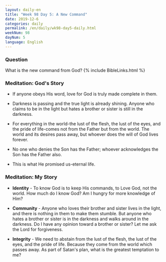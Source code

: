 ```yaml
---
layout: daily-en
title: "Week 98 Day 5: A New Command"
date: 2019-12-6 
categories: daily
permalink: /en/daily/wk98-day5-daily.html
weekNum: 98
dayNum: 5
language: English
---
```


### Question     
What is the new command from God?
{% include BibleLinks.html %} 

### Meditation: God's Story   
+ If anyone obeys His word, love for God is truly made complete in them. 

+ Darkness is passing and the true light is already shining. Anyone who claims to be in the light but hates a brother or sister is still in the darkness. 

+ For everything in the world-the lust of the flesh, the lust of the eyes, and the pride of life-comes not from the Father but from the world. The world and its desires pass away, but whoever does the will of God lives forever. 

+ No one who denies the Son has the Father; whoever acknowledges the Son has the Father also. 
+ This is what He promised us-eternal life. 

### Meditation: My Story   
+ **Identity** - To know God is to keep His commands, to Love God, not the world. How much do I know God? Am I hungry for more knowledge of Him? 

+ **Community** - Anyone who loves their brother and sister lives in the light, and there is nothing in them to make them stumble. But anyone who hates a brother or sister is in the darkness and walks around in the darkness. Do I have any opinion toward a brother or sister? Let me ask the Lord for forgiveness. 

+ **Integrity** - We need to abstain from the lust of the flesh, the lust of the eyes, and the pride of life. Because they come from the world which passes away. As part of Satan's plan, what is the greatest temptation to me? 
